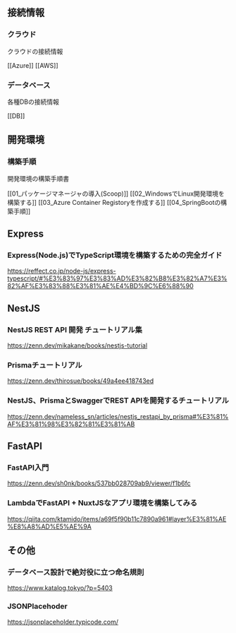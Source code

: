 ## 接続情報

### クラウド

クラウドの接続情報

[[Azure]]
[[AWS]]
### データベース

各種DBの接続情報

[[DB]]

## 開発環境

### 構築手順

開発環境の構築手順書

[[01_パッケージマネージャの導入(Scoop)]]
[[02_WindowsでLinux開発環境を構築する]] 
[[03_Azure Container Registoryを作成する]]
[[04_SpringBootの構築手順]]

## Express

### Express(Node.js)でTypeScript環境を構築するための完全ガイド
https://reffect.co.jp/node-js/express-typescript/#%E3%83%97%E3%83%AD%E3%82%B8%E3%82%A7%E3%82%AF%E3%83%88%E3%81%AE%E4%BD%9C%E6%88%90

## NestJS 

### NestJS REST API 開発 チュートリアル集
https://zenn.dev/mikakane/books/nestjs-tutorial 

### Prismaチュートリアル
https://zenn.dev/thirosue/books/49a4ee418743ed

### NestJS、PrismaとSwaggerでREST APIを開発するチュートリアル 
https://zenn.dev/nameless_sn/articles/nestjs_restapi_by_prisma#%E3%81%AF%E3%81%98%E3%82%81%E3%81%AB

## FastAPI

### FastAPI入門
https://zenn.dev/sh0nk/books/537bb028709ab9/viewer/f1b6fc

### LambdaでFastAPI + NuxtJSなアプリ環境を構築してみる
https://qiita.com/ktamido/items/a69f5f90b11c7890a961#layer%E3%81%AE%E8%A8%AD%E5%AE%9A

## その他

### データベース設計で絶対役に立つ命名規則
https://www.katalog.tokyo/?p=5403

### JSONPlacehoder
https://jsonplaceholder.typicode.com/